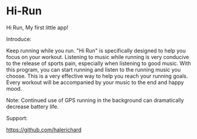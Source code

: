 # Hi-Run
Hi Run, My first little app!

Introduce:

Keep running while you run.
"Hi Run" is specifically designed to help you focus on your workout.
Listening to music while running is very conducive to the release of sports pain, especially when listening to good music.
With this program, you can start running and listen to the running music you choose.
This is a very effective way to help you reach your running goals.
Every workout will be accompanied by your music to the end and happy mood.

Note: Continued use of GPS running in the background can dramatically decrease battery life.






Support:

https://github.com/halerichard
